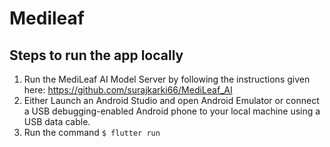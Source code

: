 # Medileaf

## Steps to run the app locally
1. Run the MediLeaf AI Model Server by following the instructions given here: https://github.com/surajkarki66/MediLeaf_AI
2. Either Launch an Android Studio and open Android Emulator or connect a USB debugging-enabled Android phone to your local machine using a USB data cable.
3. Run the command ```
      $ flutter run
       ```
